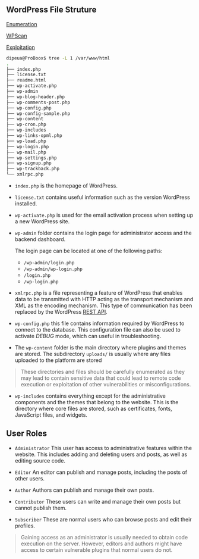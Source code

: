 ## WordPress File Struture

[Enumeration](./Enumeration.md)

[WPScan](./WPScan.md)

[Exploitation](./Exploitation.md)

```sh
dipeua@ProBoox$ tree -L 1 /var/www/html
.
├── index.php
├── license.txt
├── readme.html
├── wp-activate.php
├── wp-admin
├── wp-blog-header.php
├── wp-comments-post.php
├── wp-config.php
├── wp-config-sample.php
├── wp-content
├── wp-cron.php
├── wp-includes
├── wp-links-opml.php
├── wp-load.php
├── wp-login.php
├── wp-mail.php
├── wp-settings.php
├── wp-signup.php
├── wp-trackback.php
└── xmlrpc.php
```



- `index.php` is the homepage of WordPress.

- `license.txt` contains useful information such as the version WordPress installed.

- `wp-activate.php` is used for the email activation process when setting up a new WordPress site.

- `wp-admin` folder contains the login page for administrator access and the backend dashboard.
    
    The login page can be located at one of the following paths:

    - `/wp-admin/login.php`
    - `/wp-admin/wp-login.php`
    - `/login.php`
    - `/wp-login.php`

- `xmlrpc.php` is a file representing a feature of WordPress that enables data to be transmitted with HTTP acting as the transport mechanism and XML as the encoding mechanism. This type of communication has been replaced by the WordPress [REST API](https://developer.wordpress.org/rest-api/reference).

- `wp-config.php` this file contains information required by WordPress to connect to the database. This configuration file can also be used to activate _DEBUG_ mode, which can useful in troubleshooting.

- The `wp-content` folder is the main directory where plugins and themes are stored.  The subdirectory `uploads/` is usually where any files uploaded to the platform are stored


> These directories and files should be carefully enumerated as they may lead to contain sensitive data that could lead to remote code execution or exploitation of other vulnerabilities or misconfigurations.

- `wp-includes` contains everything except for the administrative components and the themes that belong to the website. This is the directory where core files are stored, such as certificates, fonts, JavaScript files, and widgets.


## User Roles
- `Administrator` 	This user has access to administrative features within the website. This includes adding and deleting users and posts, as well as editing source code.

- `Editor` 	An editor can publish and manage posts, including the posts of other users.

- `Author` 	Authors can publish and manage their own posts.

- `Contributor` 	These users can write and manage their own posts but cannot publish them.

- `Subscriber` 	These are normal users who can browse posts and edit their profiles.


> Gaining access as an administrator is usually needed to obtain code execution on the server. However, editors and authors might have access to certain vulnerable plugins that normal users do not.